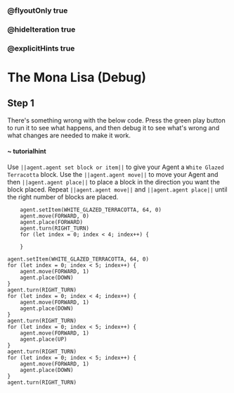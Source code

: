 ### @flyoutOnly true
### @hideIteration true
### @explicitHints true

# The Mona Lisa (Debug)

## Step 1
There's something wrong with the below code. Press the green play button to run it to see what happens, and then debug it to see what's wrong and what changes are needed to make it work.

#### ~ tutorialhint 
Use ``||agent.agent set block or item||`` to give your Agent a `White Glazed Terracotta` block. Use the ``||agent.agent move||`` to move your Agent and then ``||agent.agent place||`` to place a block in the direction you want the block placed. Repeat ``||agent.agent move||`` and ``||agent.agent place||`` until the right number of blocks are placed.

```ghost
    agent.setItem(WHITE_GLAZED_TERRACOTTA, 64, 0)
    agent.move(FORWARD, 0)
    agent.place(FORWARD)
    agent.turn(RIGHT_TURN)
    for (let index = 0; index < 4; index++) {
    	
    }
```
```template
agent.setItem(WHITE_GLAZED_TERRACOTTA, 64, 0)
for (let index = 0; index < 5; index++) {
    agent.move(FORWARD, 1)
    agent.place(DOWN)
}
agent.turn(RIGHT_TURN)
for (let index = 0; index < 4; index++) {
    agent.move(FORWARD, 1)
    agent.place(DOWN)    	
}
agent.turn(RIGHT_TURN)
for (let index = 0; index < 5; index++) {
    agent.move(FORWARD, 1)
    agent.place(UP)    	
}
agent.turn(RIGHT_TURN)
for (let index = 0; index < 5; index++) {
    agent.move(FORWARD, 1)
    agent.place(DOWN)    	
}
agent.turn(RIGHT_TURN)
```
```package
```
